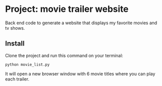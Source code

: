 # Project: movie trailer website
Back end code to generate a website that displays my favorite movies and tv shows.

## Install
Clone the project and run this command on your terminal:
```
python movie_list.py
```
It will open a new browser window with 6 movie titles where you can play each trailer.